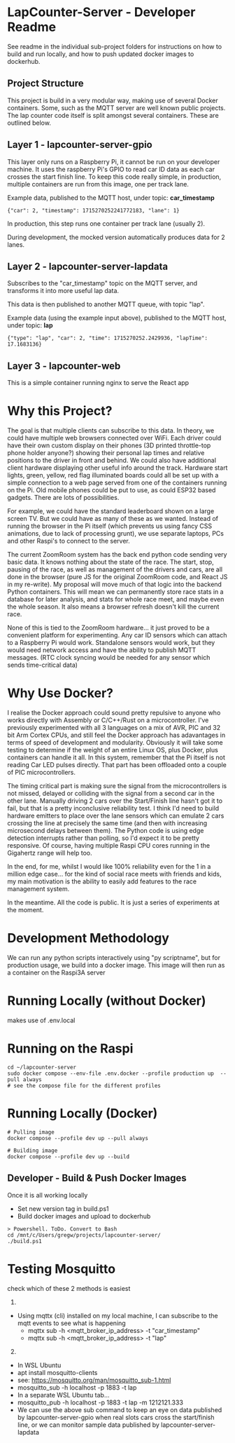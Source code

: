 # LapCounter-Server - Developer Readme

See readme in the individual sub-project folders for instructions on how to build and run locally, and how to push updated docker images to dockerhub.


## Project Structure

This project is build in a very modular way, making use of several Docker containers. Some, such as the MQTT server are well known public projects.
The lap counter code itself is split amongst several containers. These are outlined below.


## Layer 1 - lapcounter-server-gpio


This layer only runs on a Raspberry Pi, it cannot be run on your developer machine. It uses the raspberry Pi's GPIO to read car ID data as each car crosses the start finish line.
To keep this code really simple, in production, multiple containers are run from this image, one per track lane. 

Example data, published to the MQTT host, under topic: **car_timestamp**

```{"car": 2, "timestamp": 1715270252241772183, "lane": 1}```

In production, this step runs one container per track lane (usually 2).

During development, the mocked version automatically produces data for 2 lanes.



## Layer 2 - lapcounter-server-lapdata

Subscribes to the "car_timestamp" topic on the MQTT server, and transforms it into more useful lap data. 

This data is then published to another MQTT queue, with topic "lap".

Example data (using the example input above), published to the MQTT host, under topic: **lap**


```{"type": "lap", "car": 2, "time": 1715270252.2429936, "lapTime": 17.1683136}```



## Layer 3 - lapcounter-web

This is a simple container running nginx to serve the React app



# Why this Project?

The goal is that multiple clients can subscribe to this data. In theory, we could have multiple web browsers connected over WiFi. Each driver could have their own custom display on their phones (3D printed throttle-top phone holder anyone?) showing their personal lap times and relative positions to the driver in front and behind. We could also have additional client hardware displaying other useful info around the track. Hardware start lights, green, yellow, red flag illuminated boards could all be set up with a simple connection to a web page served from one of the containers running on the Pi. Old mobile phones could be put to use, as could ESP32 based gadgets. There are lots of possibilities.

For example, we could have the standard leaderboard shown on a large screen TV. But we could have as many of these as we wanted. Instead of running the browser in the Pi itself (which prevents us using fancy CSS animations, due to lack of processing grunt), we use separate laptops, PCs and other Raspi's to connect to the server. 

The current ZoomRoom system has the back end python code sending very basic data. It knows nothing about the state of the race. The start, stop, pausing of the race, as well as management of the drivers and cars, are all done in the browser (pure JS for the original ZoomRoom code, and React JS in my re-write). My proposal will move much of that logic into the backend Python containers. This will mean we can permanently store race stats in a database for later analysis, and stats for whole race meet, and maybe even the whole season. It also means a browser refresh doesn't kill the current race.

None of this is tied to the ZoomRoom hardware... it just proved to be a convenient platform for experimenting. Any car ID sensors which can attach to a Raspberry Pi would work. Standalone sensors would work, but they would need network access and have the ability to publish MQTT messages. (RTC clock syncing would be needed for any sensor which sends time-critical data)


# Why Use Docker?

I realise the Docker approach could sound pretty repulsive to anyone who works directly with Assembly or C/C++/Rust on a microcontroller. I've previously experimented with all 3 languages on a mix of AVR, PIC and 32 bit Arm Cortex CPUs, and still feel the Docker approach has adavantages in terms of speed of development and modularity. Obviously it will take some testing to determine if the weight of an entire Linux OS, plus Docker, plus containers can handle it all. In this system, remember that the Pi itself is not reading Car LED pulses directly. That part has been offloaded onto a couple of PIC microcontrollers.

The timing critical part is making sure the signal from the microcontrollers is not missed, delayed or colliding with the signal from a second car in the other lane. Manually driving 2 cars over the Start/Finish line hasn't got it to fail, but that is a pretty inconclusive reliability test. I think I'd need to build hardware emitters to place over the lane sensors which can emulate 2 cars crossing the line at precisely the same time (and then with increasing microsecond delays between them). The Python code is using edge detection interrupts rather than polling, so I'd expect it to be pretty responsive. Of course, having multiple Raspi CPU cores running in the Gigahertz range will help too.

In the end, for me, whilst I would like 100% reliability even for the 1 in a million edge case... for the kind of social race meets with friends and kids, my main motivation is the ability to easily add features to the race management system. 

In the meantime. All the code is public. It is just a series of experiments at the moment. 



# Development Methodology

We can run any python scripts interactively using "py scriptname", but for production usage, we build into a docker image. This image will then run as a container on the Raspi3A server


# Running Locally (without Docker)

makes use of .env.local


# Running on the Raspi

```
cd ~/lapcounter-server
sudo docker compose --env-file .env.docker --profile production up  --pull always
# see the compose file for the different profiles
```

# Running Locally (Docker)

```
# Pulling image
docker compose --profile dev up --pull always

# Building image
docker compose --profile dev up --build
```




## Developer - Build & Push Docker Images

Once it is all working locally

* Set new version tag in build.ps1
* Build docker images and upload to dockerhub

```
> Powershell. ToDo. Convert to Bash
cd /mnt/c/Users/gregw/projects/lapcounter-server/
./build.ps1
```




# Testing Mosquitto

check which of these 2 methods is easiest

1.

* Using mqttx (cli) installed on my local machine, I can subscribe to the mqtt events to see what is happening
    * mqttx sub -h <mqtt_broker_ip_address> -t "car_timestamp"
    * mqttx sub -h <mqtt_broker_ip_address> -t "lap"


2.

* In WSL Ubuntu
* apt install mosquitto-clients
* see: https://mosquitto.org/man/mosquitto_sub-1.html
* mosquitto_sub -h localhost -p 1883 -t lap
* In a separate WSL Ubuntu tab...
* mosquitto_pub -h localhost -p 1883 -t lap -m 1212121.333
* We can use the above sub command to keep an eye on data published by lapcounter-server-gpio when real slots cars cross the start/finish line, or we can monitor sample data published by lapcounter-server-lapdata
